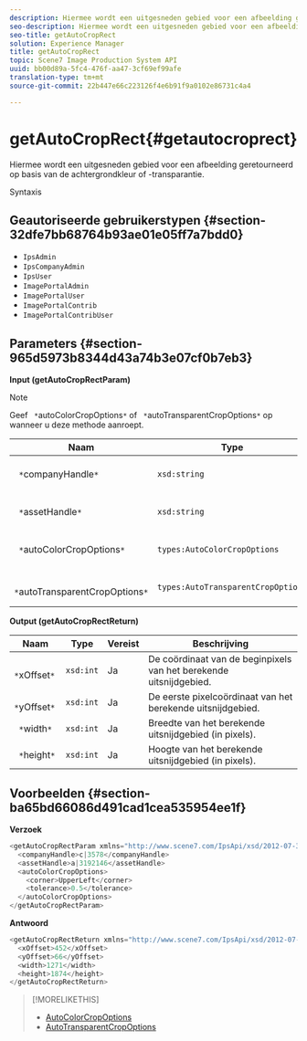 ```yaml
---
description: Hiermee wordt een uitgesneden gebied voor een afbeelding geretourneerd op basis van de achtergrondkleur of -transparantie.
seo-description: Hiermee wordt een uitgesneden gebied voor een afbeelding geretourneerd op basis van de achtergrondkleur of -transparantie.
seo-title: getAutoCropRect
solution: Experience Manager
title: getAutoCropRect
topic: Scene7 Image Production System API
uuid: bb00d89a-5fc4-476f-aa47-3cf69ef99afe
translation-type: tm+mt
source-git-commit: 22b447e66c223126f4e6b91f9a0102e86731c4a4

---
```



# getAutoCropRect{#getautocroprect}

Hiermee wordt een uitgesneden gebied voor een afbeelding geretourneerd op basis van de achtergrondkleur of -transparantie.

Syntaxis

## Geautoriseerde gebruikerstypen {#section-32dfe7bb68764b93ae01e05ff7a7bdd0}

* `IpsAdmin`
* `IpsCompanyAdmin`
* `IpsUser`
* `ImagePortalAdmin`
* `ImagePortalUser`
* `ImagePortalContrib`
* `ImagePortalContribUser`

## Parameters {#section-965d5973b8344d43a74b3e07cf0b7eb3}

**Input (getAutoCropRectParam)**

>[!NOTE]
>
>Geef ` *`autoColorCropOptions`*` of ` *`autoTransparentCropOptions`*` op wanneer u deze methode aanroept.

| Naam | Type | Vereist | Beschrijving |
|---|---|---|---|
| ` *`companyHandle`*` | `xsd:string` | Ja | De handgreep aan het bedrijf met de activa u wilt werken met. |
| ` *`assetHandle`*` | `xsd:string` | Ja | De handgreep naar het element waarmee u wilt werken. |
| ` *`autoColorCropOptions`*` | `types:AutoColorCropOptions` | Nee | De snijrechthoek berekenen op basis van kleur. Zie [AutoColorCropOptions](../../../types/c-data-types/r-auto-color-crop-options.md#reference-976c3a1f8e47473cae016a4e9e09e4a6). |
| ` *`autoTransparentCropOptions`*` | `types:AutoTransparentCropOptions` | Nee | Snijrechthoek berekenen op basis van transparantie. Zie [AutoTransparentCropOptions](../../../types/c-data-types/r-auto-transparent-crop-options.md#reference-f4460b3bdf814f4c85e4f097ea4e6e2b). |

**Output (getAutoCropRectReturn)**

| Naam | Type | Vereist | Beschrijving |
|---|---|---|---|
| ` *`xOffset`*` | `xsd:int` | Ja | De coördinaat van de beginpixels van het berekende uitsnijdgebied. |
| ` *`yOffset`*` | `xsd:int` | Ja | De eerste pixelcoördinaat van het berekende uitsnijdgebied. |
| ` *`width`*` | `xsd:int` | Ja | Breedte van het berekende uitsnijdgebied (in pixels). |
| ` *`height`*` | `xsd:int` | Ja | Hoogte van het berekende uitsnijdgebied (in pixels). |

## Voorbeelden {#section-ba65bd66086d491cad1cea535954ee1f}

**Verzoek**

```java
<getAutoCropRectParam xmlns="http://www.scene7.com/IpsApi/xsd/2012-07-31-beta">
  <companyHandle>c|3578</companyHandle>
  <assetHandle>a|3192146</assetHandle>
  <autoColorCropOptions>
    <corner>UpperLeft</corner>
    <tolerance>0.5</tolerance>
  </autoColorCropOptions>
</getAutoCropRectParam>
```

**Antwoord**

```java
<getAutoCropRectReturn xmlns="http://www.scene7.com/IpsApi/xsd/2012-07-31-beta">
  <xOffset>452</xOffset>
  <yOffset>66</yOffset>
  <width>1271</width>
  <height>1874</height>
</getAutoCropRectReturn>
```

>[!MORELIKETHIS]
>
>* [AutoColorCropOptions](../../../types/c-data-types/r-auto-color-crop-options.md#reference-976c3a1f8e47473cae016a4e9e09e4a6)
>* [AutoTransparentCropOptions](../../../types/c-data-types/r-auto-transparent-crop-options.md#reference-f4460b3bdf814f4c85e4f097ea4e6e2b)

